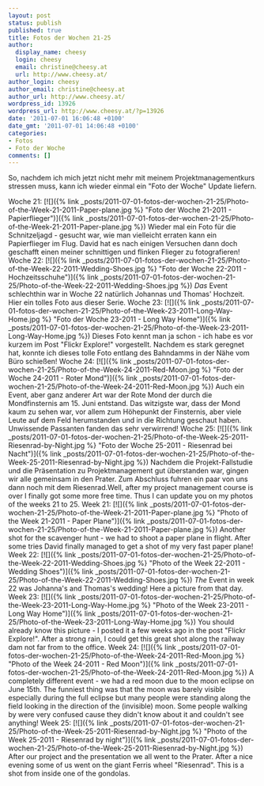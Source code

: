 ```yaml
---
layout: post
status: publish
published: true
title: Fotos der Wochen 21-25
author:
  display_name: cheesy
  login: cheesy
  email: christine@cheesy.at
  url: http://www.cheesy.at/
author_login: cheesy
author_email: christine@cheesy.at
author_url: http://www.cheesy.at/
wordpress_id: 13926
wordpress_url: http://www.cheesy.at/?p=13926
date: '2011-07-01 16:06:48 +0100'
date_gmt: '2011-07-01 14:06:48 +0100'
categories:
- Fotos
- Foto der Woche
comments: []
---
```

<!--:de-->So, nachdem ich mich jetzt nicht mehr mit meinem Projektmanagementkurs stressen muss, kann ich wieder einmal ein "Foto der Woche" Update liefern.
Woche 21:
[![]({% link _posts/2011-07-01-fotos-der-wochen-21-25/Photo-of-the-Week-21-2011-Paper-plane.jpg %} "Foto der Woche 21-2011 - Papierflieger")]({% link _posts/2011-07-01-fotos-der-wochen-21-25/Photo-of-the-Week-21-2011-Paper-plane.jpg %})
Wieder mal ein Foto für die Schnitzeljagd - gesucht war, wie man vielleicht erraten kann ein Papierflieger im Flug. David hat es nach einigen Versuchen dann doch geschafft einen meiner schnittigen und flinken Flieger zu fotografieren!
Woche 22:
[![]({% link _posts/2011-07-01-fotos-der-wochen-21-25/Photo-of-the-Week-22-2011-Wedding-Shoes.jpg %} "Foto der Woche 22-2011 - Hochzeitsschuhe")]({% link _posts/2011-07-01-fotos-der-wochen-21-25/Photo-of-the-Week-22-2011-Wedding-Shoes.jpg %})
_Das_ Event schlechthin war in Woche 22 natürlich Johannas und Thomas' Hochzeit. Hier ein tolles Foto aus dieser Serie.
Woche 23:
[![]({% link _posts/2011-07-01-fotos-der-wochen-21-25/Photo-of-the-Week-23-2011-Long-Way-Home.jpg %} "Foto der Woche 23-2011 - Long Way Home")]({% link _posts/2011-07-01-fotos-der-wochen-21-25/Photo-of-the-Week-23-2011-Long-Way-Home.jpg %})
Dieses Foto kennt man ja schon - ich habe es vor kurzem im Post "Flickr Explore!" vorgestellt. Nachdem es stark geregnet hat, konnte ich dieses tolle Foto entlang des Bahndamms in der Nähe vom Büro schießen!
Woche 24:
[![]({% link _posts/2011-07-01-fotos-der-wochen-21-25/Photo-of-the-Week-24-2011-Red-Moon.jpg %} "Foto der Woche 24-2011 - Roter Mond")]({% link _posts/2011-07-01-fotos-der-wochen-21-25/Photo-of-the-Week-24-2011-Red-Moon.jpg %})
Auch ein Event, aber ganz anderer Art war der Rote Mond der durch die Mondfinsternis am 15. Juni entstand. Das witzigste war, dass der Mond kaum zu sehen war, vor allem zum Höhepunkt der Finsternis, aber viele Leute auf dem Feld herumstanden und in die Richtung geschaut haben. Unwissende Passanten fanden das sehr verwirrend!
Woche 25:
[![]({% link _posts/2011-07-01-fotos-der-wochen-21-25/Photo-of-the-Week-25-2011-Riesenrad-by-Night.jpg %} "Foto der Woche 25-2011 - Riesenrad bei Nacht")]({% link _posts/2011-07-01-fotos-der-wochen-21-25/Photo-of-the-Week-25-2011-Riesenrad-by-Night.jpg %})
Nachdem die Projekt-Fallstudie und die Präsentation zu Projektmanagement gut überstanden war, gingen wir alle gemeinsam in den Prater. Zum Abschluss fuhren ein paar von uns dann noch mit dem Riesenrad.<!--:--><!--:en-->Well, after my project management course is over I finally got some more free time. Thus I can update you on my photos of the weeks 21 to 25.
Week 21:
[![]({% link _posts/2011-07-01-fotos-der-wochen-21-25/Photo-of-the-Week-21-2011-Paper-plane.jpg %} "Photo of the Week 21-2011 - Paper Plane")]({% link _posts/2011-07-01-fotos-der-wochen-21-25/Photo-of-the-Week-21-2011-Paper-plane.jpg %})
Another shot for the scavenger hunt - we had to shoot a paper plane in flight. After some tries David finally managed to get a shot of my very fast paper plane!
Week 22:
[![]({% link _posts/2011-07-01-fotos-der-wochen-21-25/Photo-of-the-Week-22-2011-Wedding-Shoes.jpg %} "Photo of the Week 22-2011 - Wedding Shoes")]({% link _posts/2011-07-01-fotos-der-wochen-21-25/Photo-of-the-Week-22-2011-Wedding-Shoes.jpg %})
_The_ Event in week 22 was Johanna's and Thomas's wedding! Here a picture from that day.
Week 23:
[![]({% link _posts/2011-07-01-fotos-der-wochen-21-25/Photo-of-the-Week-23-2011-Long-Way-Home.jpg %} "Photo of the Week 23-2011 - Long Way Home")]({% link _posts/2011-07-01-fotos-der-wochen-21-25/Photo-of-the-Week-23-2011-Long-Way-Home.jpg %})
You should already know this picture - I posted it a few weeks ago in the post "Flickr Explore!". After a strong rain, I could get this great shot along the railway dam not far from to the office.
Week 24:
[![]({% link _posts/2011-07-01-fotos-der-wochen-21-25/Photo-of-the-Week-24-2011-Red-Moon.jpg %} "Photo of the Week 24-2011 - Red Moon")]({% link _posts/2011-07-01-fotos-der-wochen-21-25/Photo-of-the-Week-24-2011-Red-Moon.jpg %})
A completely different event - we had a red moon due to the moon eclipse on June 15th. The funniest thing was that the moon was barely visible especially during the full eclipse but many people were standing along the field looking in the direction of the (invisible) moon. Some people walking by were very confused cause they didn't know about it and couldn't see anything!
Week 25:
[![]({% link _posts/2011-07-01-fotos-der-wochen-21-25/Photo-of-the-Week-25-2011-Riesenrad-by-Night.jpg %} "Photo of the Week 25-2011 - Riesenrad by night")]({% link _posts/2011-07-01-fotos-der-wochen-21-25/Photo-of-the-Week-25-2011-Riesenrad-by-Night.jpg %})
After our project and the presentation we all went to the Prater. After a nice evening some of us went on the giant Ferris wheel "Riesenrad". This is a shot from inside one of the gondolas.<!--:-->
